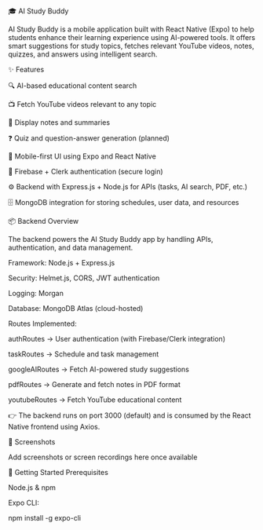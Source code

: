🎓 AI Study Buddy

AI Study Buddy is a mobile application built with React Native (Expo) to help students enhance their learning experience using AI-powered tools. It offers smart suggestions for study topics, fetches relevant YouTube videos, notes, quizzes, and answers using intelligent search.

✨ Features

🔍 AI-based educational content search

📺 Fetch YouTube videos relevant to any topic

📝 Display notes and summaries

❓ Quiz and question-answer generation (planned)

📱 Mobile-first UI using Expo and React Native

🔐 Firebase + Clerk authentication (secure login)

⚙️ Backend with Express.js + Node.js for APIs (tasks, AI search, PDF, etc.)

🗄️ MongoDB integration for storing schedules, user data, and resources

📦 Backend Overview

The backend powers the AI Study Buddy app by handling APIs, authentication, and data management.

Framework: Node.js + Express.js

Security: Helmet.js, CORS, JWT authentication

Logging: Morgan

Database: MongoDB Atlas (cloud-hosted)

Routes Implemented:

authRoutes → User authentication (with Firebase/Clerk integration)

taskRoutes → Schedule and task management

googleAIRoutes → Fetch AI-powered study suggestions

pdfRoutes → Generate and fetch notes in PDF format

youtubeRoutes → Fetch YouTube educational content

👉 The backend runs on port 3000 (default) and is consumed by the React Native frontend using Axios.

📸 Screenshots

Add screenshots or screen recordings here once available

🚀 Getting Started
Prerequisites

Node.js & npm

Expo CLI:

npm install -g expo-cli